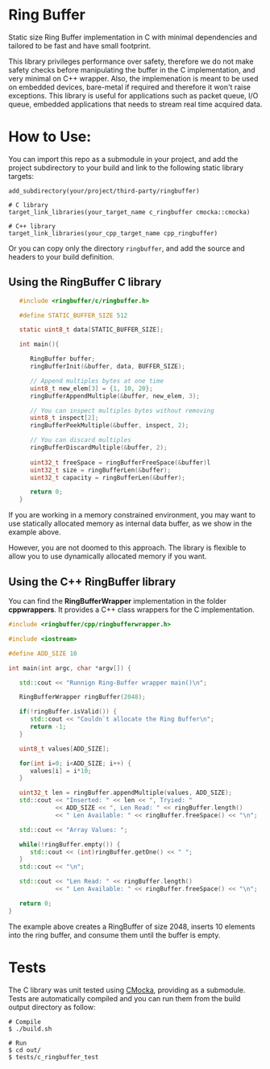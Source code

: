 # Ring Buffer

Static size Ring Buffer implementation in C with minimal dependencies and tailored to be fast and have small footprint.

This library privileges performance over safety, therefore we do not make safety checks before manipulating the buffer in the C implementation, and very minimal on C++ wrapper. Also, the implemenation is meant to be used on embedded devices, bare-metal if required and therefore it won't raise exceptions. This library is useful for applications such as packet queue, I/O queue, embedded applications that needs to stream real time acquired data.

# How to Use:

You can import this repo as a submodule in your project, and add the project subdirectory to your build and link to the following static library targets:

```
add_subdirectory(your/project/third-party/ringbuffer)

# C library
target_link_libraries(your_target_name c_ringbuffer cmocka::cmocka)

# C++ library
target_link_libraries(your_cpp_target_name cpp_ringbuffer)
```

Or you can copy only the directory `ringbuffer`, and add the source and headers to
your build definition.

## Using the RingBuffer C library

```C
   #include <ringbuffer/c/ringbuffer.h>

   #define STATIC_BUFFER_SIZE 512

   static uint8_t data[STATIC_BUFFER_SIZE];

   int main(){

      RingBuffer buffer;
      ringBufferInit(&buffer, data, BUFFER_SIZE);

      // Append multiples bytes at one time
      uint8_t new_elem[3] = {1, 10, 20};
      ringBufferAppendMultiple(&buffer, new_elem, 3);

      // You can inspect multiples bytes without removing 
      uint8_t inspect[2];
      ringBufferPeekMultiple(&buffer, inspect, 2);

      // You can discard multiples
      ringBufferDiscardMultiple(&buffer, 2);
      
      uint32_t freeSpace = ringBufferFreeSpace(&buffer)l
      uint32_t size = ringBufferLen(&buffer);
      uint32_t capacity = ringBufferLen(&buffer); 

      return 0;
   }

```

If you are working in a memory constrained environment, you may want to 
use statically allocated memory as internal data buffer, as we show in the example above.

However, you are not doomed to this approach. The library is flexible to allow
you to use dynamically allocated memory if you want.

## Using the C++ RingBuffer library

You can find the **RingBufferWrapper** implementation in the folder **cppwrappers**. It provides a C++ class wrappers for the C implementation.


```C++
#include <ringbuffer/cpp/ringbufferwrapper.h>

#include <iostream>

#define ADD_SIZE 10

int main(int argc, char *argv[]) {

   std::cout << "Runnign Ring-Buffer wrapper main()\n";

   RingBufferWrapper ringBuffer(2048);

   if(!ringBuffer.isValid()) {
      std::cout << "Couldn`t allocate the Ring Buffer\n";
      return -1; 
   }

   uint8_t values[ADD_SIZE];

   for(int i=0; i<ADD_SIZE; i++) { 
      values[i] = i*10;
   }

   uint32_t len = ringBuffer.appendMultiple(values, ADD_SIZE);
   std::cout << "Inserted: " << len << ", Tryied: " 
             << ADD_SIZE << ", Len Read: " << ringBuffer.length() 
             << " Len Available: " << ringBuffer.freeSpace() << "\n";

   std::cout << "Array Values: ";

   while(!ringBuffer.empty()) { 
      std::cout << (int)ringBuffer.getOne() << " ";
   }
   std::cout << "\n";

   std::cout << "Len Read: " << ringBuffer.length() 
             << " Len Available: " << ringBuffer.freeSpace() << "\n";

   return 0;
}

```

The example above creates a RingBuffer of size 2048, inserts 10 elements into the ring buffer, and
consume them until the buffer is empty.

# Tests

The C library was unit tested using [CMocka](https://github.com/clibs/cmocka), providing as a submodule. Tests are automatically compiled and you can run them from the build output directory as follow:

```
# Compile
$ ./build.sh

# Run
$ cd out/
$ tests/c_ringbuffer_test
```
